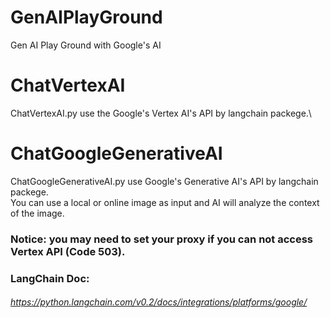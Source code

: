 # GenAIPlayGround
Gen AI Play Ground with Google's AI

# ChatVertexAI
ChatVertexAI.py use the Google's Vertex AI's API by langchain packege.\


# ChatGoogleGenerativeAI
ChatGoogleGenerativeAI.py use Google's Generative AI's API by langchain packege.\
You can use a local or online image as input and AI will analyze the context of the image.

### Notice: you may need to set your proxy if you can not access Vertex API (Code 503).

### LangChain Doc:
###### https://python.langchain.com/v0.2/docs/integrations/platforms/google/


